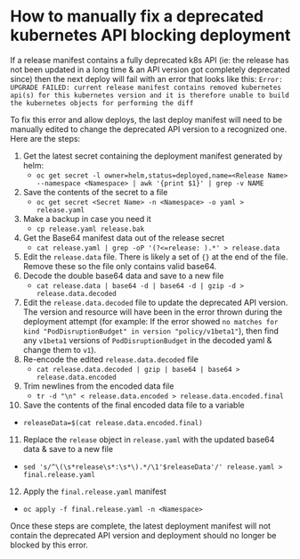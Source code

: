 # How to manually fix a deprecated kubernetes API blocking deployment

If a release manifest contains a fully deprecated k8s API (ie: the release has not been updated in a long time & an API version got completely deprecated since) then the next deploy will fail with an error that looks like this:
`Error: UPGRADE FAILED: current release manifest contains removed kubernetes api(s) for this kubernetes version and it is therefore unable to build the kubernetes objects for performing the diff`

To fix this error and allow deploys, the last deploy manifest will need to be manually edited to change the deprecated API version to a recognized one. Here are the steps:

1. Get the latest secret containing the deployment manifest generated by helm:
   - `oc get secret -l owner=helm,status=deployed,name=<Release Name> --namespace <Namespace> | awk '{print $1}' | grep -v NAME`
2. Save the contents of the secret to a file
   - `oc get secret <Secret Name> -n <Namespace> -o yaml > release.yaml`
3. Make a backup in case you need it
   - `cp release.yaml release.bak`
4. Get the Base64 manifest data out of the release secret
   - `cat release.yaml | grep -oP '(?<=release: ).*' > release.data`
5. Edit the `release.data` file. There is likely a set of `{}` at the end of the file. Remove these so the file only contains valid base64.
6. Decode the double base64 data and save to a new file
   - `cat release.data | base64 -d | base64 -d | gzip -d > release.data.decoded`
7. Edit the `release.data.decoded` file to update the deprecated API version. The version and resource will have been in the error thrown during the deployment attempt (for example: If the error showed `no matches for kind "PodDisruptionBudget" in version "policy/v1beta1"`), then find any `v1beta1` versions of `PodDisruptionBudget` in the decoded yaml & change them to `v1`).
8. Re-encode the edited `release.data.decoded` file
   - `cat release.data.decoded | gzip | base64 | base64 > release.data.encoded`
9. Trim newlines from the encoded data file
   - `tr -d "\n" < release.data.encoded > release.data.encoded.final`
10. Save the contents of the final encoded data file to a variable
   - `releaseData=$(cat release.data.encoded.final)`
11. Replace the `release` object in `release.yaml` with the updated base64 data & save to a new file
   - `sed 's/^\(\s*release\s*:\s*\).*/\1'$releaseData'/' release.yaml > final.release.yaml`
12. Apply the `final.release.yaml` manifest
   - `oc apply -f final.release.yaml -n <Namespace>`


Once these steps are complete, the latest deployment manifest will not contain the deprecated API version and deployment should no longer be blocked by this error.
